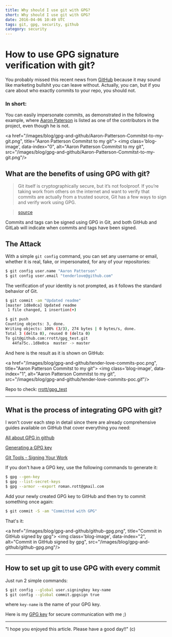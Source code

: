 ```yaml
---
title: Why should I use git with GPG?
short: Why should I use git with GPG?
date: 2016-04-06 10:49 UTC
tags: git, gpg, security, github
category: security
---
```

# How to use GPG signature verification with git?
You probably missed this recent news from [GitHub](https://github.com/blog/2144-gpg-signature-verification) because it may sound like marketing bullshit you can leave without. Actually, you can, but if you care about who exactly commits to your repo, you should not.

### In short:

You can easily impersonate commits, as demonstrated in the following example, where [Aaron Paterson](https://github.com/tenderlove) is listed as one of the contributors in the project, even though he is not.

<a href="/images/blog/gpg-and-github/Aaron-Patterson-Commitst-to-my-git.png", title="Aaron Patterson Commitst to my git">
  <img class='blog-image', data-index="0", alt="Aaron Patterson Commitst to my git", src="/images/blog/gpg-and-github/Aaron-Patterson-Commitst-to-my-git.png"/>
</a>

## What are the benefits of using GPG with git?

>Git itself is cryptographically secure, but it’s not foolproof. If you’re taking work from others on the internet and want to verify that commits are actually from a trusted source, Git has a few ways to sign and verify work using GPG.

>[source](https://git-scm.com/book/uz/v2/Git-Tools-Signing-Your-Work)

Commits and tags can be signed using GPG in Git, and both GitHub and GitLab will indicate when commits and tags have been signed.

## The Attack

With a simple `git config` command, you can set any username or email, whether it is real, fake, or impersonated, for any of your repositories:

```bash
$ git config user.name "Aaron Patterson"
$ git config user.email "tenderlove@github.com"
```

The verification of your identity is not prompted, as it follows the standard behavior of Git.


```bash
$ git commit -am "Updated readme"
[master 1d8e0ca] Updated readme
 1 file changed, 1 insertion(+)

$ git push
Counting objects: 3, done.
Writing objects: 100% (3/3), 274 bytes | 0 bytes/s, done.
Total 3 (delta 0), reused 0 (delta 0)
To git@github.com:rrott/gpg_test.git
   44fa75c..1d8e0ca  master -> master
```

And here is the result as it is shown on GitHub:

<a href="/images/blog/gpg-and-github/tender-love-commits-poc.png", title="Aaron Patterson Commitst to my git">
  <img class='blog-image', data-index="1", alt="Aaron Patterson Commitst to my git", src="/images/blog/gpg-and-github/tender-love-commits-poc.gif"/>
</a>

Repo to check: <a href="https://github.com/rrott/gpg_test/commits/master/README.md" target="_blank" rel="noopener noreferrer">rrott/gpg_test</a>

---
## What is the process of integrating GPG with git?

I won't cover each step in detail since there are already comprehensive guides available on GitHub that cover everything you need:

<a href="https://help.github.com/categories/gpg/" target="_blank" rel="noopener noreferrer">All about GPG in github</a>

<a href="https://help.github.com/articles/generating-a-gpg-key/" target="_blank" rel="noopener noreferrer">Generating a GPG key</a>

<a href="https://git-scm.com/book/en/v2/Git-Tools-Signing-Your-Work" target="_blank" rel="noopener noreferrer">Git Tools - Signing Your Work</a>

If you don't have a GPG key, use the following commands to generate it:

```bash
$ gpg --gen-key
$ gpg --list-secret-keys
$ gpg --armor --export roman.rott@gmail.com
```

Add your newly created GPG key to GitHub and then try to commit something once again:

```bash
$ git commit -S -am "Committed with GPG"
 ```

That's it:

<a href="/images/blog/gpg-and-github/github-gpg.png", title="Commit in GitHub signed by gpg">
  <img class='blog-image', data-index="2", alt="Commit in GitHub signed by gpg", src="/images/blog/gpg-and-github/github-gpg.png"/>
</a>

---
## How to set up git to use GPG with every commit

Just run 2 simple commands:

```bash
$ git config --global user.signingkey key-name
$ git config --global commit.gpgsign true
```
where `key-name` is the name of your GPG key.

Here is my <a href="https://keybase.io/rrott" target="_blank" rel="noopener noreferrer">GPG key</a> for secure communication with me ;)

---
"I hope you enjoyed this article. Please have a good day!!" (c)
